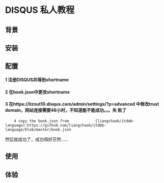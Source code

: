# DISQUS 私人教程

## 背景

## 安装

## 配置
####    1 注册DISQUS并得到shortname
####    2 在book.json中更改shortname
####    3 在https://liznut10.disqus.com/admin/settings/?p=advanced                   中修改trust domain，网站连接需要48小时，不知道能不能成功。。。失           败了
        4 copy the book.json from            [liangchaob/itdmb-language]:https://github.com/liangchaob/itdmb-language/blob/master/book.json
        
然后就成功了，成功得好茫然......
     
## 使用

## 体验

